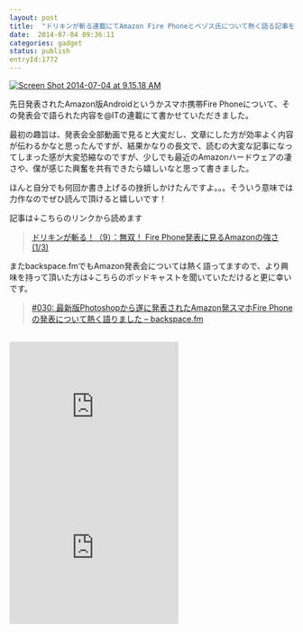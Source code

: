 ```yaml
---
layout: post
title:  "ドリキンが斬る連載にてAmazon Fire Phoneとベゾス氏について熱く語る記事を公開しました"
date:  2014-07-04 09:36:11
categories: gadget
status: publish
entryId:1772
---
```


<a class='flickr2tag-img' href='http://www.flickr.com/photo.gne?id=14386348739' title='Screen Shot 2014-07-04 at 9.15.18 AM'><img src='https://farm6.staticflickr.com/5493/14386348739_9c68fccac7_z.jpg' alt='Screen Shot 2014-07-04 at 9.15.18 AM'></a>

先日発表されたAmazon版Androidというかスマホ携帯Fire Phoneについて、その発表会で語られた内容を@ITの連載にて書かせていただきました。

最初の趣旨は、発表会全部動画で見ると大変だし、文章にした方が効率よく内容が伝わるかなと思ったんですが、結果かなりの長文で、読むの大変な記事になってしまった感が大変恐縮なのですが、少しでも最近のAmazonハードウェアの凄さや、僕が感じた興奮を共有できたら嬉しいなと思って書きました。

ほんと自分でも何回か書き上げるの挫折しかけたんですよ。。。そういう意味では力作なのでぜひ読んで頂けると嬉しいです！

記事は↓こちらのリンクから読めます

> [ドリキンが斬る！（9）：無双！ Fire Phone発表に見るAmazonの強さ (1/3) ](http://www.atmarkit.co.jp/ait/articles/1407/04/news017.html)


またbackspace.fmでもAmazon発表会については熱く語ってますので、より興味を持って頂いた方は↓こちらのポッドキャストを聞いていただけると更に幸いです。

> [#030: 最新版Photoshopから遂に発表されたAmazon発スマホFire Phoneの発表について熱く語りました – backspace.fm](http://backspace.fm/episode/030/)

<br>
<iframe src="http://rcm-fe.amazon-adsystem.com/e/cm?t=driftking-22&o=9&p=12&l=bn1&mode=videogames-jp&browse=637394&fc1=000000&lt1=_blank&lc1=3366FF&bg1=FFFFFF&f=ifr" marginwidth="0" marginheight="0" width="300" height="250" border="0" frameborder="0" style="border:none;" scrolling="no"></iframe>
<iframe src="http://rcm-fe.amazon-adsystem.com/e/cm?t=driftking-22&o=9&p=12&l=bn1&mode=computers-jp&browse=2127209051&fc1=000000&lt1=_blank&lc1=3366FF&bg1=FFFFFF&f=ifr" marginwidth="0" marginheight="0" width="300" height="250" border="0" frameborder="0" style="border:none;" scrolling="no"></iframe>


